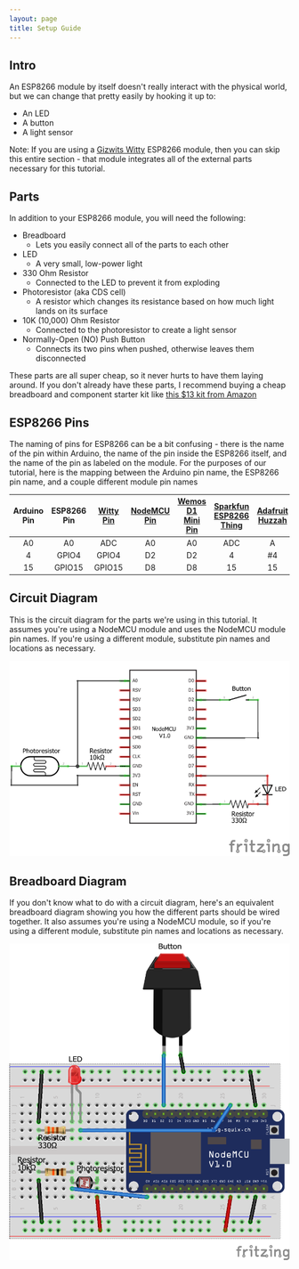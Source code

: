```yaml
---
layout: page
title: Setup Guide
---
```


## Intro

An ESP8266 module by itself doesn't really interact with the physical world, but we can change that pretty easily by hooking it up to:

* An LED
* A button
* A light sensor

Note: If you are using a [Gizwits Witty](../Witty/info.html) ESP8266 module, then you can skip this entire section - that module integrates all of the external parts necessary for this tutorial.


## Parts

In addition to your ESP8266 module, you will need the following:

* Breadboard
  * Lets you easily connect all of the parts to each other
* LED
  * A very small, low-power light
* 330 Ohm Resistor
  * Connected to the LED to prevent it from exploding
* Photoresistor (aka CDS cell)
  * A resistor which changes its resistance based on how much light lands on its surface
* 10K (10,000) Ohm Resistor
  * Connected to the photoresistor to create a light sensor
* Normally-Open (NO) Push Button
  * Connects its two pins when pushed, otherwise leaves them disconnected

These parts are all super cheap, so it never hurts to have them laying around. If you don't already have these parts, I recommend buying a cheap breadboard and component starter kit like [this $13 kit from Amazon](https://www.amazon.com/Elegoo-EL-CK-002-Electronic-Breadboard-Potentiometer/dp/B01ERP6WL4)

## ESP8266 Pins
  
The naming of pins for ESP8266 can be a bit confusing - there is the name of the pin within Arduino, the name of the pin inside the ESP8266 itself, and the name of the pin as labeled on the module. For the purposes of our tutorial, here is the mapping between the Arduino pin name, the ESP8266 pin name, and a couple different module pin names

| Arduino Pin | ESP8266 Pin | [Witty Pin](https://blog.the-jedi.co.uk/2016/01/02/wifi-witty-esp12f-board/) | [NodeMCU Pin](https://github.com/nodemcu/nodemcu-devkit-v1.0) |  [Wemos D1 Mini Pin](http://www.wemos.cc/Products/d1_mini.html) | [Sparkfun ESP8266 Thing](https://learn.sparkfun.com/tutorials/esp8266-thing-development-board-hookup-guide/hardware-overview) | [Adafruit Huzzah](https://learn.adafruit.com/adafruit-huzzah-esp8266-breakout/pinouts) |
|:-----------:|:-----------:|:---------:|:-----------:|:------------------:|:----------------------:|:---------------:|
|      A0     |      A0     |    ADC    |      A0     |         A0         |           ADC          |        A        |
|      4      |    GPIO4    |   GPIO4   |      D2     |         D2         |            4           |        #4       |
|      15     |    GPIO15   |   GPIO15  |      D8     |         D8         |           15           |        15       |

## Circuit Diagram

This is the circuit diagram for the parts we're using in this tutorial. It assumes you're using a NodeMCU module and uses the NodeMCU module pin names. If you're using a different module, substitute pin names and locations as necessary. 

![Circuit Diagram](iot-starter-tutorial_schem.png "Circuit Diagram")

## Breadboard Diagram

If you don't know what to do with a circuit diagram, here's an equivalent breadboard diagram showing you how the different parts should be wired together. It also assumes you're using a NodeMCU module, so if you're using a different module, substitute pin names and locations as necessary. 

![Breadboard Diagram](iot-starter-tutorial_bb.png "Breadboard Diagram")






